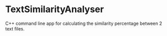 # TextSimilarityAnalyser
C++ command line app for calculating the similarity percentage between 2 text files.
